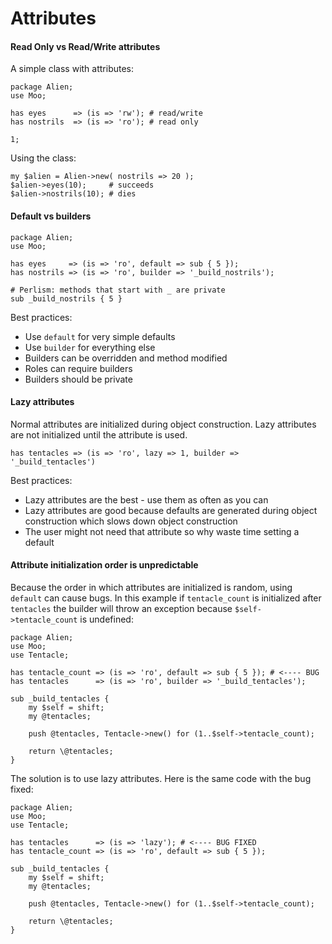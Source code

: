 # Attributes

#### Read Only vs Read/Write attributes

A simple class with attributes:

    package Alien;
    use Moo;

    has eyes      => (is => 'rw'); # read/write
    has nostrils  => (is => 'ro'); # read only

    1;

Using the class:

    my $alien = Alien->new( nostrils => 20 );
    $alien->eyes(10);     # succeeds
    $alien->nostrils(10); # dies
          

#### Default vs builders

    package Alien;
    use Moo;

    has eyes     => (is => 'ro', default => sub { 5 });
    has nostrils => (is => 'ro', builder => '_build_nostrils');

    # Perlism: methods that start with _ are private
    sub _build_nostrils { 5 }

Best practices:

- Use `default` for very simple defaults
- Use `builder` for everything else
- Builders can be overridden and method modified
- Roles can require builders
- Builders should be private


#### Lazy attributes

Normal attributes are initialized during object construction.  Lazy attributes
are not initialized until the attribute is used.

    has tentacles => (is => 'ro', lazy => 1, builder => '_build_tentacles')

Best practices:

- Lazy attributes are the best - use them as often as you can
- Lazy attributes are good because defaults are generated during object construction which slows down object construction
- The user might not need that attribute so why waste time setting a default

#### Attribute initialization order is unpredictable

Because the order in which attributes are initialized is random, using
`default` can cause bugs.  In this example if `tentacle_count` is initialized
after `tentacles` the builder will throw an exception because
`$self->tentacle_count` is undefined:

    package Alien;
    use Moo;
    use Tentacle;

    has tentacle_count => (is => 'ro', default => sub { 5 }); # <---- BUG
    has tentacles      => (is => 'ro', builder => '_build_tentacles');

    sub _build_tentacles { 
        my $self = shift;
        my @tentacles;

        push @tentacles, Tentacle->new() for (1..$self->tentacle_count);

        return \@tentacles;
    }


The solution is to use lazy attributes.  Here is the same code with the bug
fixed:

    package Alien;
    use Moo;
    use Tentacle;

    has tentacles      => (is => 'lazy'); # <---- BUG FIXED
    has tentacle_count => (is => 'ro', default => sub { 5 });

    sub _build_tentacles { 
        my $self = shift;
        my @tentacles;

        push @tentacles, Tentacle->new() for (1..$self->tentacle_count);

        return \@tentacles;
    }

